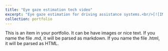 ```yaml
---
title: "Eye gaze estimation tech video"
excerpt: "Eye gaze estimation for driving assistance systems.<br/>[![IMAGE ALT TEXT](http://img.youtube.com/vi/uGvvCgqYmpY/0.jpg)](http://www.youtube.com/watch?v=uGvvCgqYmpY "Deep Learning for Uncalibrated Gaze Estimation and Fatigue Detection")"
collection: portfolio
---
```


This is an item in your portfolio. It can be have images or nice text. If you name the file .md, it will be parsed as markdown. If you name the file .html, it will be parsed as HTML. 
